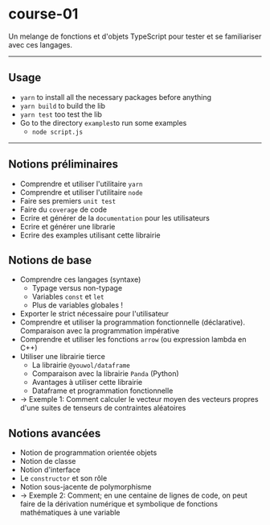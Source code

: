 # course-01

Un melange de fonctions et d'objets TypeScript pour tester et se familiariser avec ces langages.

___

## Usage
- `yarn` to install all the necessary packages before anything
- `yarn build` to build the lib
- `yarn test` too test the lib
- Go to the directory `examples`to run some examples
    - `node script.js`

___

## Notions préliminaires
- Comprendre et utiliser l'utilitaire `yarn`
- Comprendre et utiliser l'utilitaire `node`
- Faire ses premiers `unit test`
- Faire du `coverage` de code
- Ecrire et générer de la `documentation` pour les utilisateurs
- Ecrire et générer une librarie
- Ecrire des examples utilisant cette librairie

## Notions de base
- Comprendre ces langages (syntaxe)
    - Typage versus non-typage
    - Variables `const` et `let`
    - Plus de variables globales !
- Exporter le strict nécessaire pour l'utilisateur
- Comprendre et utiliser la programmation fonctionnelle (déclarative). Comparaison avec la programmation impérative
- Comprendre et utiliser les fonctions `arrow` (ou expression lambda en C++)
- Utiliser une librairie tierce
    - La librairie `@youwol/dataframe`
    - Comparaison avec la librairie `Panda` (Python)
    - Avantages à utiliser cette librairie
    - Dataframe et programmation fonctionnelle
- → Exemple 1: Comment calculer le vecteur moyen des vecteurs propres d'une suites de tenseurs de contraintes aléatoires

## Notions avancées
- Notion de programmation orientée objets
- Notion de classe
- Notion d'interface
- Le `constructor` et son rôle
- Notion sous-jacente de polymorphisme
- → Exemple 2: Comment; en une centaine de lignes de code, on peut faire de la dérivation numérique et symbolique de fonctions mathématiques à une variable
